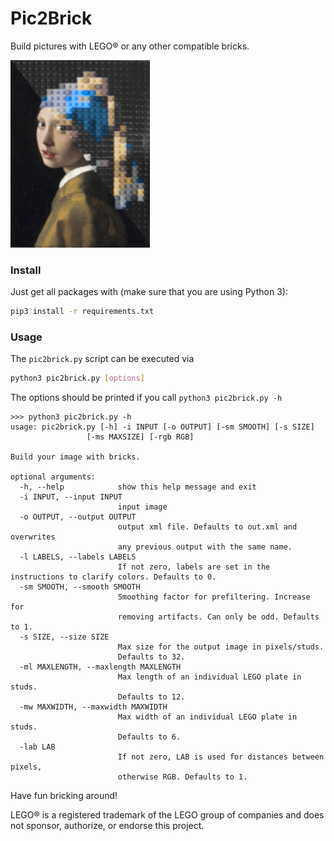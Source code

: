 # Pic2Brick
Build pictures with LEGO® or any other compatible bricks.

![There should be an image here.](logo.png)

### Install
Just get all packages with (make sure that you are using Python 3):

```bash
pip3 install -r requirements.txt
```

### Usage
The `pic2brick.py` script can be executed via
```bash
python3 pic2brick.py [options]
```

The options should be printed if you call `python3 pic2brick.py -h`

```
>>> python3 pic2brick.py -h
usage: pic2brick.py [-h] -i INPUT [-o OUTPUT] [-sm SMOOTH] [-s SIZE]
                 [-ms MAXSIZE] [-rgb RGB]

Build your image with bricks.

optional arguments:
  -h, --help            show this help message and exit
  -i INPUT, --input INPUT
                        input image
  -o OUTPUT, --output OUTPUT
                        output xml file. Defaults to out.xml and overwrites
                        any previous output with the same name.
  -l LABELS, --labels LABELS
                        If not zero, labels are set in the instructions to clarify colors. Defaults to 0.
  -sm SMOOTH, --smooth SMOOTH
                        Smoothing factor for prefiltering. Increase for
                        removing artifacts. Can only be odd. Defaults to 1.
  -s SIZE, --size SIZE  
                        Max size for the output image in pixels/studs.
                        Defaults to 32.
  -ml MAXLENGTH, --maxlength MAXLENGTH
                        Max length of an individual LEGO plate in studs.
                        Defaults to 12.
  -mw MAXWIDTH, --maxwidth MAXWIDTH
                        Max width of an individual LEGO plate in studs.
                        Defaults to 6.
  -lab LAB              
                        If not zero, LAB is used for distances between pixels,
                        otherwise RGB. Defaults to 1.
```

Have fun bricking around!

LEGO® is a registered trademark of the LEGO group of companies and does not sponsor, authorize, or endorse this project.
